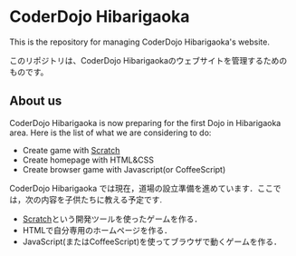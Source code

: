 # CoderDojo Hibarigaoka
This is the repository for managing CoderDojo Hibarigaoka's website. 

このリポジトリは、CoderDojo Hibarigaokaのウェブサイトを管理するためのものです。

## About us
CoderDojo Hibarigaoka is now preparing for the first Dojo in Hibarigaoka area. Here is the list of what we are considering to do:

* Create game with [Scratch](http://scratch.mit.edu/)
* Create homepage with HTML&CSS
* Create browser game with Javascript(or CoffeeScript)

CoderDojo Hibarigaoka では現在，道場の設立準備を進めています．ここでは，次の内容を子供たちに教える予定です.

* [Scratch](http://scratch.mit.edu/)という開発ツールを使ったゲームを作る．
* HTMLで自分専用のホームページを作る．
* JavaScript(またはCoffeeScript)を使ってブラウザで動くゲームを作る．


